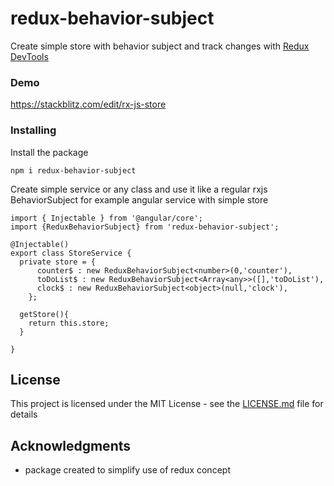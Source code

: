 # redux-behavior-subject

Create simple store with behavior subject and track changes 
with [Redux DevTools](https://chrome.google.com/webstore/detail/redux-devtools/lmhkpmbekcpmknklioeibfkpmmfibljd?hl=en) 

### Demo

https://stackblitz.com/edit/rx-js-store

### Installing

Install the package

```
npm i redux-behavior-subject
```

Create simple service or any class and use it like a regular rxjs BehaviorSubject 
for example angular service with simple store
```
import { Injectable } from '@angular/core';
import {ReduxBehaviorSubject} from 'redux-behavior-subject';

@Injectable()
export class StoreService {
  private store = {
      counter$ : new ReduxBehaviorSubject<number>(0,'counter'),
      toDoList$ : new ReduxBehaviorSubject<Array<any>>([],'toDoList'),
      clock$ : new ReduxBehaviorSubject<object>(null,'clock'),
    };
 
  getStore(){
    return this.store;
  }

}
```

## License

This project is licensed under the MIT License - see the [LICENSE.md](LICENSE.md) file for details

## Acknowledgments

* package created to simplify use of redux concept 
